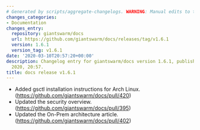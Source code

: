 ```yaml
---
# Generated by scripts/aggregate-changelogs. WARNING: Manual edits to this files will be overwritten.
changes_categories:
- Documentation
changes_entry:
  repository: giantswarm/docs
  url: https://github.com/giantswarm/docs/releases/tag/v1.6.1
  version: 1.6.1
  version_tag: v1.6.1
date: '2020-03-10T20:57:20+00:00'
description: Changelog entry for giantswarm/docs version 1.6.1, published on 10 March
  2020, 20:57.
title: docs release v1.6.1
---
```


- Added gsctl installation instructions for Arch Linux. (https://github.com/giantswarm/docs/pull/420)
- Updated the security overview. (https://github.com/giantswarm/docs/pull/395)
- Updated the On-Prem architecture article. (https://github.com/giantswarm/docs/pull/402)
